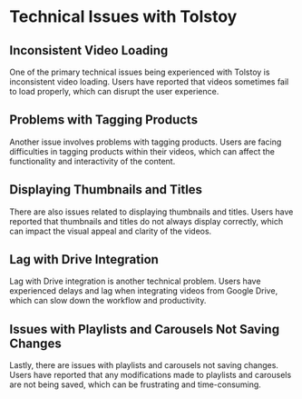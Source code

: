 # Technical Issues with Tolstoy

## Inconsistent Video Loading
One of the primary technical issues being experienced with Tolstoy is inconsistent video loading. Users have reported that videos sometimes fail to load properly, which can disrupt the user experience.

## Problems with Tagging Products
Another issue involves problems with tagging products. Users are facing difficulties in tagging products within their videos, which can affect the functionality and interactivity of the content.

## Displaying Thumbnails and Titles
There are also issues related to displaying thumbnails and titles. Users have reported that thumbnails and titles do not always display correctly, which can impact the visual appeal and clarity of the videos.

## Lag with Drive Integration
Lag with Drive integration is another technical problem. Users have experienced delays and lag when integrating videos from Google Drive, which can slow down the workflow and productivity.

## Issues with Playlists and Carousels Not Saving Changes
Lastly, there are issues with playlists and carousels not saving changes. Users have reported that any modifications made to playlists and carousels are not being saved, which can be frustrating and time-consuming.
